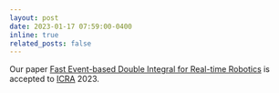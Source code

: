 ```yaml
---
layout: post
date: 2023-01-17 07:59:00-0400
inline: true
related_posts: false
---
```


Our paper [Fast Event-based Double Integral for Real-time Robotics](https://ieeexplore.ieee.org/document/10160727) is accepted to [ICRA](https://www.icra2023.org/) 2023.